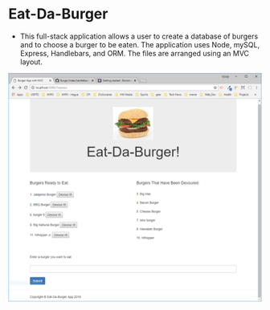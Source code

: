 # Eat-Da-Burger

* This full-stack application allows a user to create a database of burgers and to choose a burger to be eaten.  The application uses Node, mySQL, Express, Handlebars, and ORM.  The files are arranged using an MVC layout.  


![Eat-Da-Burger](./burger.png)